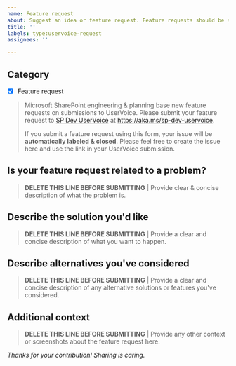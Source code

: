 ```yaml
---
name: Feature request
about: Suggest an idea or feature request. Feature requests should be submitted to the SP Dev UserVoice site (linked below). Feature requests submitted as issues will be automatically closed.
title: ''
labels: type:uservoice-request
assignees: ''

---
```


## Category

- [x] Feature request

> Microsoft SharePoint engineering & planning base new feature requests on submissions to UserVoice. Please submit your feature request to [SP Dev UserVoice](https://aka.ms/sp-dev-uservoice) at https://aka.ms/sp-dev-uservoice.
>
> If you submit a feature request using this form, your issue will be **automatically labeled & closed**. Please feel free to create the issue here and use the link in your UserVoice submission.

## Is your feature request related to a problem?

> **DELETE THIS LINE BEFORE SUBMITTING** | Provide clear & concise description of what the problem is.

## Describe the solution you'd like

> **DELETE THIS LINE BEFORE SUBMITTING** | Provide a clear and concise description of what you want to happen.

## Describe alternatives you've considered

> **DELETE THIS LINE BEFORE SUBMITTING** | Provide a clear and concise description of any alternative solutions or features you've considered.

## Additional context

> **DELETE THIS LINE BEFORE SUBMITTING** | Provide any other context or screenshots about the feature request here.

*Thanks for your contribution! Sharing is caring.*
